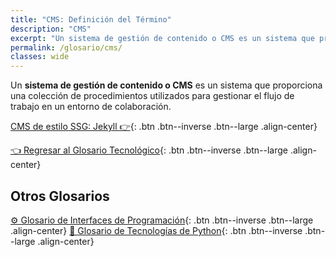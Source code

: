 ```yaml
---
title: "CMS: Definición del Término"
description: "CMS"
excerpt: "Un sistema de gestión de contenido o CMS es un sistema que proporciona una colección de procedimientos utilizados para gestionar el flujo de trabajo en un entorno de colaboración."
permalink: /glosario/cms/
classes: wide
---
```


Un **sistema de gestión de contenido o CMS** es un sistema que proporciona una colección de procedimientos utilizados para gestionar el flujo de trabajo en un entorno de colaboración.

[CMS de estilo SSG: Jekyll 👉](/jekyll/){: .btn .btn--inverse .btn--large .align-center}

[👈 Regresar al Glosario Tecnológico](/glosario/){: .btn .btn--inverse .btn--large .align-center}

## Otros Glosarios

[⚙ Glosario de Interfaces de Programación](/glosario/completo-interfaces-programacion/){: .btn .btn--inverse .btn--large .align-center}
[🐍 Glosario de Tecnologías de Python](/glosario/completo-tecnologias-python/){: .btn .btn--inverse .btn--large .align-center}